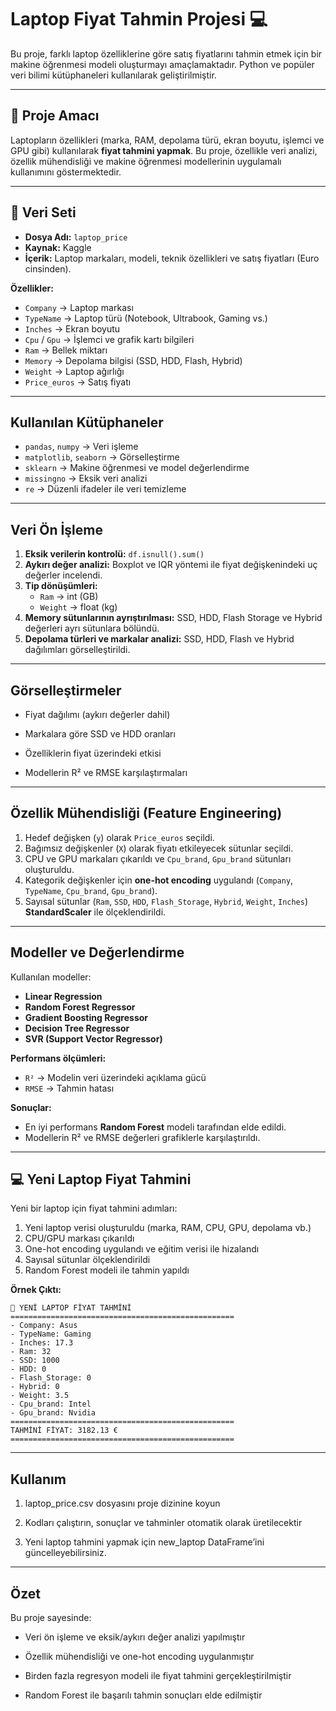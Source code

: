 # Laptop Fiyat Tahmin Projesi 💻

Bu proje, farklı laptop özelliklerine göre satış fiyatlarını tahmin etmek için bir makine öğrenmesi modeli oluşturmayı amaçlamaktadır. Python ve popüler veri bilimi kütüphaneleri kullanılarak geliştirilmiştir.

---

## 📝 Proje Amacı

Laptopların özellikleri (marka, RAM, depolama türü, ekran boyutu, işlemci ve GPU gibi) kullanılarak **fiyat tahmini yapmak**.  Bu proje, özellikle veri analizi, özellik mühendisliği ve makine öğrenmesi modellerinin uygulamalı kullanımını göstermektedir.

---

## 📂 Veri Seti

- **Dosya Adı:** `laptop_price`  
- **Kaynak:** Kaggle  
- **İçerik:** Laptop markaları, modeli, teknik özellikleri ve satış fiyatları (Euro cinsinden).  

**Özellikler:**
- `Company` → Laptop markası  
- `TypeName` → Laptop türü (Notebook, Ultrabook, Gaming vs.)  
- `Inches` → Ekran boyutu  
- `Cpu` / `Gpu` → İşlemci ve grafik kartı bilgileri  
- `Ram` → Bellek miktarı  
- `Memory` → Depolama bilgisi (SSD, HDD, Flash, Hybrid)  
- `Weight` → Laptop ağırlığı  
- `Price_euros` → Satış fiyatı  

---

## Kullanılan Kütüphaneler

- `pandas`, `numpy` → Veri işleme  
- `matplotlib`, `seaborn` → Görselleştirme  
- `sklearn` → Makine öğrenmesi ve model değerlendirme  
- `missingno` → Eksik veri analizi  
- `re` → Düzenli ifadeler ile veri temizleme  

---

## Veri Ön İşleme

1. **Eksik verilerin kontrolü:** `df.isnull().sum()`  
2. **Aykırı değer analizi:** Boxplot ve IQR yöntemi ile fiyat değişkenindeki uç değerler incelendi.  
3. **Tip dönüşümleri:**  
   - `Ram` → int (GB)  
   - `Weight` → float (kg)  
4. **Memory sütunlarının ayrıştırılması:** SSD, HDD, Flash Storage ve Hybrid değerleri ayrı sütunlara bölündü.  
5. **Depolama türleri ve markalar analizi:** SSD, HDD, Flash ve Hybrid dağılımları görselleştirildi.  

---

## Görselleştirmeler

- Fiyat dağılımı (aykırı değerler dahil)

- Markalara göre SSD ve HDD oranları

- Özelliklerin fiyat üzerindeki etkisi

- Modellerin R² ve RMSE karşılaştırmaları

---

## Özellik Mühendisliği (Feature Engineering)

1. Hedef değişken (`y`) olarak `Price_euros` seçildi.  
2. Bağımsız değişkenler (`X`) olarak fiyatı etkileyecek sütunlar seçildi.  
3. CPU ve GPU markaları çıkarıldı ve `Cpu_brand`, `Gpu_brand` sütunları oluşturuldu.  
4. Kategorik değişkenler için **one-hot encoding** uygulandı (`Company`, `TypeName`, `Cpu_brand`, `Gpu_brand`).  
5. Sayısal sütunlar (`Ram`, `SSD`, `HDD`, `Flash_Storage`, `Hybrid`, `Weight`, `Inches`) **StandardScaler** ile ölçeklendirildi.  

---

## Modeller ve Değerlendirme

Kullanılan modeller:  

- **Linear Regression**  
- **Random Forest Regressor**  
- **Gradient Boosting Regressor**  
- **Decision Tree Regressor**  
- **SVR (Support Vector Regressor)**  

**Performans ölçümleri:**  
- `R²` → Modelin veri üzerindeki açıklama gücü  
- `RMSE` → Tahmin hatası  

**Sonuçlar:**  
- En iyi performans **Random Forest** modeli tarafından elde edildi.  
- Modellerin R² ve RMSE değerleri grafiklerle karşılaştırıldı.  

---

## 💻 Yeni Laptop Fiyat Tahmini

Yeni bir laptop için fiyat tahmini adımları:  

1. Yeni laptop verisi oluşturuldu (marka, RAM, CPU, GPU, depolama vb.)  
2. CPU/GPU markası çıkarıldı  
3. One-hot encoding uygulandı ve eğitim verisi ile hizalandı  
4. Sayısal sütunlar ölçeklendirildi  
5. Random Forest modeli ile tahmin yapıldı  

**Örnek Çıktı:**

```text
🎯 YENİ LAPTOP FİYAT TAHMİNİ
==================================================
- Company: Asus
- TypeName: Gaming
- Inches: 17.3
- Ram: 32
- SSD: 1000
- HDD: 0
- Flash_Storage: 0
- Hybrid: 0
- Weight: 3.5
- Cpu_brand: Intel
- Gpu_brand: Nvidia
==================================================
TAHMİNİ FİYAT: 3182.13 €
==================================================
```
---

## Kullanım

1. laptop_price.csv dosyasını proje dizinine koyun

2. Kodları çalıştırın, sonuçlar ve tahminler otomatik olarak üretilecektir

3. Yeni laptop tahmini yapmak için new_laptop DataFrame’ini güncelleyebilirsiniz.

---

## Özet

Bu proje sayesinde:

- Veri ön işleme ve eksik/aykırı değer analizi yapılmıştır

- Özellik mühendisliği ve one-hot encoding uygulanmıştır

- Birden fazla regresyon modeli ile fiyat tahmini gerçekleştirilmiştir

- Random Forest ile başarılı tahmin sonuçları elde edilmiştir


